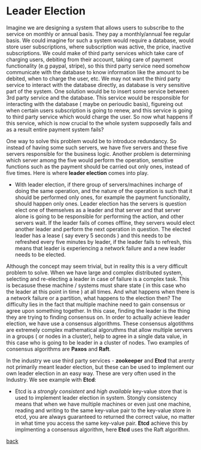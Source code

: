 # Leader Election
Imagine we are designing a system that allows users to subscribe to the service on monthly or annual basis. They pay a monthly/annual fee regular basis. We could imagine for such a system would require a database, would store user subscriptions, where subscription was active, the price, inactive subscriptions. We could make of third party services which take care of charging users, debiting from their account, taking care of payment functionality (e.g paypal, stripe), so this third party service need somehow communicate with the database to know information like the amount to be debited, when to charge the user, etc. We may not want the third party service to interact with the database directly, as database is very sensitive part of the system. One solution would be to insert some service between 3rd party service and the database. This service would be responsible for interacting with the database ( maybe on perioudic basis), figureing out when certain users subscription is going to renew, and this service is going to third party service which would charge the user. So now what happens if this service, which is now crucial to the whole system supposedly fails and as a result entire payment system fails?

One way to solve this problem would be to introduce redundancy. So instead of having some such servers, we have five servers and these five servers responsible for the business logic. Another problem is determining which server among the five would perform the operation, sensitive functions such as the payment should be carried out only ones, instead of five times. Here is where **leader election** comes into play.

- With leader election, if there group of servers/machines incharge of doing the same operation, and the nature of the operation is such that it should be performed only ones, for example the payment functionality, should happen only ones. Leader election has the servers is question elect one of themselves as a leader and that server and that server alone is going to be responsible for performing the action, and other servers wait. If the leader fails of comes offline, they servers would elect another leader and perform the next operation in question. The elected leader has a lease ( say every 5 seconds ) and this needs to be refreshed every five minutes by leader, if the leader fails to refresh, this means that leader is experiencing a network failure and a new leader needs to be elected.

Although the concept may seem trivial, but in reality this is a very difficult problem to solve. When we have large and complex distributed system, selecting and re-electing a leader in case of failure is a complex task. This is becasuse these machine / systems must share state ( in this case who the leader at this point in time ) at all times. And what happens when there is a network failure or a partition, what happens to the election then? The difficulty lies in the fact that multiple machine need to gain consensus or agree upon something together. In this case, finding the leader is the thing they are trying to finding consensus on. In  order to actually achieve leader election, we have use a consensus algorithms. These consensus algotithms are extremely complex mathematical algoruthms that allow multiple servers in a groups ( or nodes in a cluster), help to agree in a single data value, in this case who is going to be leader in a cluster of nodes. Two examples of consensus algorithms are **Paxos** and **Raft**.
 
In the industry we use third party services - **zookeeper** and **Etcd** that arenty not primarily meant leader election, but these can be used to implement our own leader election in an easy way. These are very often used in the Industry. We see example with **Etcd**:
 - Etcd is a *strongly consistent* and *high available* key-value store that is used to implement leader election in system. Stongly consistency means that when we have multiple machines or even just one machine, reading and writing to the same key-value pair to the key-value store in etcd, you are always guaranteed to returned the correct value, no matter in what time you access the same key-value pair. **Etcd** achieve this by implmenting a consensus algorithm, here **Etcd** uses the Raft algorithm.

 [back](../SystemDesign.md)